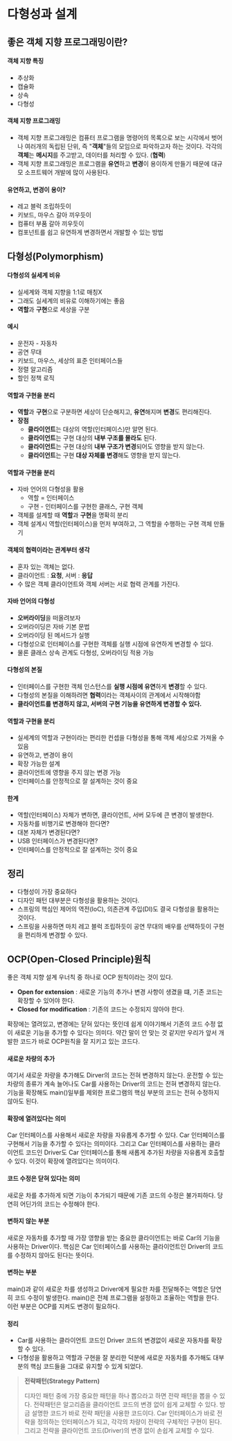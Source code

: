 # 다형성과 설계

## 좋은 객체 지향 프로그래밍이란?
#### 객체 지향 특징
* 추상화
* 캡슐화
* 상속
* 다형성

#### 객체 지향 프로그래밍
* 객체 지향 프로그래밍은 컴퓨터 프로그램을 명령어의 목록으로 보는 시각에서 벗어나 여러개의 독립된 단위, 즉 "**객체**"들의 모임으로 파악하고자 하는 것이다.
각각의 **객체**는 **메시지**를 주고받고, 데이터를 처리할 수 있다. (**협력**)
* 객체 지향 프로그래밍은 프로그램을 **유연**하고 **변경**이 용이하게 만들기 때문에 대규모 소프트웨어 개발에 많이 사용된다.

#### 유연하고, 변경이 용이?
* 레고 블럭 조립하듯이
* 키보드, 마우스 갈아 끼우듯이
* 컴퓨터 부품 갈아 끼우듯이
* 컴포넌트를 쉽고 유연하게 변경하면서 개발할 수 있는 방법

## 다형성(Polymorphism)

#### 다형성의 실세계 비유
* 실세계와 객체 지향을 1:1로 매칭X
* 그래도 실세계의 비유로 이해하기에는 좋음
* **역할**과 **구현**으로 세상을 구분

#### 예시
* 운전자 - 자동차
* 공연 무대
* 키보드, 마우스, 세상의 표준 인터페이스들
* 정렬 알고리즘
* 할인 정책 로직

#### 역할과 구현을 분리
* **역할**과 **구현**으로 구분하면 세상이 단순해지고, **유연**해지며 **변경**도 편리해진다.
* **장점**
  * **클라이언트**는 대상의 역할(인터페이스)만 알면 된다.
  * **클라이언트**는 구현 대상의 **내부 구조를 몰라도** 된다.
  * **클라이언트**는 구현 대상의 **내부 구조가 변경**되어도 영향을 받지 않는다.
  * **클라이언트**는 구현 **대상 자체를 변경**해도 영향을 받지 않는다.

#### 역할과 구현을 분리
* 자바 언어의 다형성을 활용
  * 역할 = 인터페이스
  * 구현 - 인터페이스를 구현한 클래스, 구현 객체
* 객체를 설계할 때 **역할**과 **구현**을 명확히 분리
* 객체 설계시 역할(인터페이스)을 먼저 부여하고, 그 역할을 수행하는 구현 객체 만들기

#### 객체의 협력이라는 관계부터 생각
* 혼자 있는 객체는 없다.
* 클라이언트 : **요청**, 서버 : **응답**
* 수 많은 객체 클라이언트와 객체 서버는 서로 협력 관계를 가진다.

#### 자바 언어의 다형성
* **오버라이딩**을 떠올려보자
* 오버라이딩은 자바 기본 문법
* 오버라이딩 된 메서드가 실행
* 다형성으로 인터페이스를 구현한 객체를 실행 시점에 유연하게 변경할 수 있다.
* 물론 클래스 상속 관계도 다형성, 오버라이딩 적용 가능

#### 다형성의 본질
* 인터페이스를 구현한 객체 인스턴스를 **실행 시점에 유연**하게 **변경**할 수 있다.
* 다형성의 본질을 이해하려면 **협력**이라는 객체사이의 관계에서 시작해야함
* **클라이언트를 변경하지 않고, 서버의 구현 기능을 유연하게 변경할 수 있다.**

#### 역할과 구현을 분리
* 실세계의 역할과 구현이라는 편리한 컨셉을 다형성을 통해 객체 세상으로 가져올 수 있음
* 유연하고, 변경이 용이
* 확장 가능한 설계
* 클라이언트에 영향을 주지 않는 변경 가능
* 인터페이스를 안정적으로 잘 설계하는 것이 중요

#### 한계
* 역할(인터페이스) 자체가 변하면, 클라이언트, 서버 모두에 큰 변경이 발생한다.
* 자동차를 비행기로 변경해야 한다면?
* 대본 자체가 변경된다면?
* USB 인터페이스가 변경된다면?
* 인터페이스를 안정적으로 잘 설계하는 것이 중요

## 정리
* 다형성이 가장 중요하다
* 디자인 패턴 대부분은 다형성을 활용하는 것이다.
* 스프링의 핵심인 제어의 역전(IoC), 의존관계 주입(DI)도 결국 다형성을 활용하는 것이다.
* 스프링을 사용하면 마치 레고 블럭 조립하듯이 공연 무대의 배우를 선택하듯이 구현을 편리하게 변경할 수 있다.


## OCP(Open-Closed Principle)원칙
좋은 객체 지향 설계 우너칙 중 하나로 OCP 원칙이라는 것이 있다.
* **Open for extension** : 새로운 기능의 추가나 변경 사항이 생겼을 떄, 기존 코드는 확장할 수 있어야 한다.
* **Closed for modification** : 기존의 코드는 수정되지 않아야 한다.

확장에는 열려있고, 변경에는 닫혀 있다는 뜻인데 쉽게 이야기해서 기존의 코드 수정 없이 새로운 기능을 추가할 수 있다는 의미다.
약간 말이 안 맞는 것 같지만 우리가 앞서 개발한 코드가 바로 OCP원칙을 잘 지키고 있는 코드다.

#### 새로운 차량의 추가
여기서 새로운 차량을 추가해도 Dirver의 코드는 전혀 변경하지 않는다. 운전할 수 있는 차량의 종류가 계속 늘어나도
Car를 사용하는 Driver의 코드는 전혀 변경하지 않는다. 기능을 확장해도 main()일부를 제외한 프로그램의 핵심 부분의 코드는 전혀 수정하지 않아도 된다.

#### 확장에 열려있다는 의미
Car 인터페이스를 사용해서 새로운 차량을 자유롭게 추가할 수 있다. Car 인터페이스를 구현해서 기능을 추가할 수 있다는 의미이다. 그리고 Car 인터페이스를 사용하는 
클라이언트 코드인 Driver도 Car 인터페이스를 통해 새롭게 추가된 차량을 자유롭게 호출할 수 있다. 이것이 확장에 열려있다는 의미이다.

#### 코드 수정은 닫혀 있다는 의미
새로운 차를 추가하게 되면 기능이 추가되기 때문에 기존 코드의 수정은 불가피하다. 당연히 어딘가의 코드는 수정해야 한다.

#### 변하지 않는 부분
새로운 자동차를 추가할 때 가장 영향을 받는 중요한 클라이언트는 바로 Car의 기능을 사용하는 Driver이다. 핵심은 Car 인터페이스를 사용하는 클라이언트인 Driver의 코드를 
수정하지 않아도 된다는 뜻이다.

#### 변하는 부분
main()과 같이 새로운 차를 생성하고 Driver에게 필요한 차를 전달해주는 역할은 당연히 코드 수정이 발생한다. main()은 전체 프로그램을 설정하고 조율하는 역할을 한다.
이런 부분은 OCP를 지켜도 변경이 필요하다.

#### 정리
* Car를 사용하는 클라이언트 코드인 Driver 코드의 변경없이 새로운 자동차를 확장할 수 있다.
* 다형성을 활용하고 역할과 구현을 잘 분리한 덕분에 새로운 자동차를 추가해도 대부분의 핵심 코드들을 그대로 유지할 수 있게 되었다.

> **전략패턴(Strategy Pattern)**
> 
> 디자인 패턴 중에 가장 중요한 패턴을 하나 뽑으라고 하면 전략 패턴을 뽑을 수 있다.
> 전략패턴은 알고리즘을 클라이언트 코드의 변경 없이 쉽게 교체할 수 있다.
> 방금 설명한 코드가 바로 전략 패턴을 사용한 코드이다.
> Car 인터페이스가 바로 전략을 정의하는 인터페이스가 되고, 각각의 차량이 전략의 구체적인 구현이 된다. 그리고 전략을 클라이언트 코드(Driver)의 변경 없이 손쉽게 교체할 수 있다.

